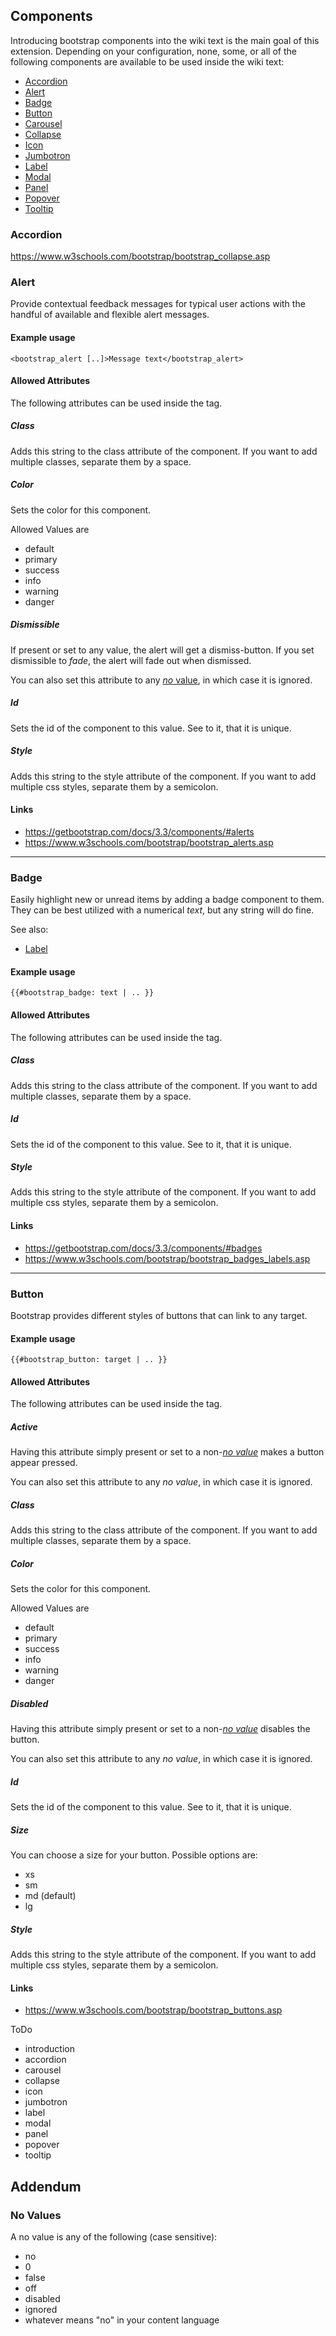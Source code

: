 ## Components

Introducing bootstrap components into the wiki text is the main goal of
this extension. Depending on your configuration, none, some, or all of
the following components are available to be used inside the wiki text:

* [Accordion](#accordion)
* [Alert](#alert)
* [Badge](#badge)
* [Button](#button)
* [Carousel](#carousel)
* [Collapse](#icon)
* [Icon](#jumbotron)
* [Jumbotron](#jumbotron)
* [Label](#label)
* [Modal](#modal)
* [Panel](#panel)
* [Popover](#popover)
* [Tooltip](#tooltip)

### Accordion


https://www.w3schools.com/bootstrap/bootstrap_collapse.asp

### Alert
Provide contextual feedback messages for typical user actions with the
handful of available and flexible alert messages.

#### Example usage
```
<bootstrap_alert [..]>Message text</bootstrap_alert>
```

#### Allowed Attributes
The following attributes can be used inside the tag.

##### Class
Adds this string to the class attribute of the component. If you want to
add multiple classes, separate them by a space.

##### Color
Sets the color for this component.

Allowed Values are
* default
* primary
* success
* info
* warning
* danger

##### Dismissible
If present or set to any value, the alert will get a dismiss-button.
If you set dismissible to _fade_, the alert will fade out when dismissed.

You can also set this attribute to any [_no_ value](#no-values), in which case
it is ignored.

##### Id
Sets the id of the component to this value. See to it, that it is unique.

##### Style
Adds this string to the style attribute of the component. If you want to
add multiple css styles, separate them by a semicolon.

#### Links
* https://getbootstrap.com/docs/3.3/components/#alerts
* https://www.w3schools.com/bootstrap/bootstrap_alerts.asp

-------------------------------------------------------------------------
### Badge
Easily highlight new or unread items by adding a badge component to them.
They can be best utilized with a numerical _text_, but any string will do
fine.

See also:
* [Label](#label)

#### Example usage
```
{{#bootstrap_badge: text | .. }}
```

#### Allowed Attributes
The following attributes can be used inside the tag.

##### Class
Adds this string to the class attribute of the component. If you want to
add multiple classes, separate them by a space.

##### Id
Sets the id of the component to this value. See to it, that it is unique.

##### Style
Adds this string to the style attribute of the component. If you want to
add multiple css styles, separate them by a semicolon.

#### Links
* https://getbootstrap.com/docs/3.3/components/#badges
* https://www.w3schools.com/bootstrap/bootstrap_badges_labels.asp

-------------------------------------------------------------------------
### Button
Bootstrap provides different styles of buttons that can link to any target.

#### Example usage
```
{{#bootstrap_button: target | .. }}
```

#### Allowed Attributes
The following attributes can be used inside the tag.

##### Active
Having this attribute simply present or set to a non-[_no value_](#no-values)
makes a button appear pressed.

You can also set this attribute to any _no value_, in which case
it is ignored.

##### Class
Adds this string to the class attribute of the component. If you want to
add multiple classes, separate them by a space.

##### Color
Sets the color for this component.

Allowed Values are
* default
* primary
* success
* info
* warning
* danger

##### Disabled
Having this attribute simply present or set to a non-[_no value_](#no-values)
disables the button.

You can also set this attribute to any _no value_, in which case
it is ignored.

##### Id
Sets the id of the component to this value. See to it, that it is unique.

##### Size
You can choose a size for your button. Possible options are:
* xs
* sm
* md (default)
* lg

##### Style
Adds this string to the style attribute of the component. If you want to
add multiple css styles, separate them by a semicolon.

#### Links
* https://www.w3schools.com/bootstrap/bootstrap_buttons.asp


ToDo
  * introduction
  * accordion
  * carousel
  * collapse
  * icon
  * jumbotron
  * label
  * modal
  * panel
  * popover
  * tooltip

## Addendum

### No Values
A no value is any of the following (case sensitive):
- no
- 0
- false
- off
- disabled
- ignored
- whatever means "no" in your content language